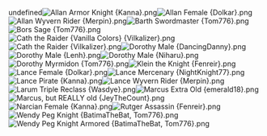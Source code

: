 undefined![Allan Armor Knight {Kanna}.png](https://raw.githubusercontent.com/Klokinator/FE-Repo/main/Portrait%20Repository/FE06%20Mugs%20(Binding%20Blade)/Alternate%20Classes%20and%20Genders/Allan%20Armor%20Knight%20%7BKanna%7D.png "Allan Armor Knight {Kanna}.png")![Allan Female {Dolkar}.png](https://raw.githubusercontent.com/Klokinator/FE-Repo/main/Portrait%20Repository/FE06%20Mugs%20(Binding%20Blade)/Alternate%20Classes%20and%20Genders/Allan%20Female%20%7BDolkar%7D.png "Allan Female {Dolkar}.png")![Allan Wyvern Rider {Merpin}.png](https://raw.githubusercontent.com/Klokinator/FE-Repo/main/Portrait%20Repository/FE06%20Mugs%20(Binding%20Blade)/Alternate%20Classes%20and%20Genders/Allan%20Wyvern%20Rider%20%7BMerpin%7D.png "Allan Wyvern Rider {Merpin}.png")![Barth Swordmaster {Tom776}.png](https://raw.githubusercontent.com/Klokinator/FE-Repo/main/Portrait%20Repository/FE06%20Mugs%20(Binding%20Blade)/Alternate%20Classes%20and%20Genders/Barth%20Swordmaster%20(Tom776).png "Barth Swordmaster {Tom776}.png")![Bors Sage {Tom776}.png](https://raw.githubusercontent.com/Klokinator/FE-Repo/main/Portrait%20Repository/FE06%20Mugs%20(Binding%20Blade)/Alternate%20Classes%20and%20Genders/Bors%20Sage%20(Tom776).png "Bors Sage {Tom776}.png")![Cath the Raider {Vanilla Colors} {Vilkalizer}.png](https://raw.githubusercontent.com/Klokinator/FE-Repo/main/Portrait%20Repository/FE06%20Mugs%20(Binding%20Blade)/Alternate%20Classes%20and%20Genders/Cath%20the%20Raider%20(Vanilla%20Colors)%20%7BVilkalizer%7D.png "Cath the Raider {Vanilla Colors} {Vilkalizer}.png")![Cath the Raider {Vilkalizer}.png](https://raw.githubusercontent.com/Klokinator/FE-Repo/main/Portrait%20Repository/FE06%20Mugs%20(Binding%20Blade)/Alternate%20Classes%20and%20Genders/Cath%20the%20Raider%20%7BVilkalizer%7D.png "Cath the Raider {Vilkalizer}.png")![Dorothy Male {DancingDanny}.png](https://raw.githubusercontent.com/Klokinator/FE-Repo/main/Portrait%20Repository/FE06%20Mugs%20(Binding%20Blade)/Alternate%20Classes%20and%20Genders/Dorothy%20Male%20(DancingDanny).png "Dorothy Male {DancingDanny}.png")![Dorothy Male {Lenh}.png](https://raw.githubusercontent.com/Klokinator/FE-Repo/main/Portrait%20Repository/FE06%20Mugs%20(Binding%20Blade)/Alternate%20Classes%20and%20Genders/Dorothy%20Male%20(Lenh).png "Dorothy Male {Lenh}.png")![Dorothy Male {Niharu}.png](https://raw.githubusercontent.com/Klokinator/FE-Repo/main/Portrait%20Repository/FE06%20Mugs%20(Binding%20Blade)/Alternate%20Classes%20and%20Genders/Dorothy%20Male%20(Niharu).png "Dorothy Male {Niharu}.png")![Dorothy Myrmidon {Tom776}.png](https://raw.githubusercontent.com/Klokinator/FE-Repo/main/Portrait%20Repository/FE06%20Mugs%20(Binding%20Blade)/Alternate%20Classes%20and%20Genders/Dorothy%20Myrmidon%20(Tom776).png "Dorothy Myrmidon {Tom776}.png")![Klein the Knight {Fenreir}.png](https://raw.githubusercontent.com/Klokinator/FE-Repo/main/Portrait%20Repository/FE06%20Mugs%20(Binding%20Blade)/Alternate%20Classes%20and%20Genders/Klein%20the%20Knight%20%7BFenreir%7D.png "Klein the Knight {Fenreir}.png")![Lance Female {Dolkar}.png](https://raw.githubusercontent.com/Klokinator/FE-Repo/main/Portrait%20Repository/FE06%20Mugs%20(Binding%20Blade)/Alternate%20Classes%20and%20Genders/Lance%20Female%20%7BDolkar%7D.png "Lance Female {Dolkar}.png")![Lance Mercenary {NightKnight77}.png](https://raw.githubusercontent.com/Klokinator/FE-Repo/main/Portrait%20Repository/FE06%20Mugs%20(Binding%20Blade)/Alternate%20Classes%20and%20Genders/Lance%20Mercenary%20%7BNightKnight77%7D.png "Lance Mercenary {NightKnight77}.png")![Lance Pirate {Kanna}.png](https://raw.githubusercontent.com/Klokinator/FE-Repo/main/Portrait%20Repository/FE06%20Mugs%20(Binding%20Blade)/Alternate%20Classes%20and%20Genders/Lance%20Pirate%20%7BKanna%7D.png "Lance Pirate {Kanna}.png")![Lance Wyvern Rider {Merpin}.png](https://raw.githubusercontent.com/Klokinator/FE-Repo/main/Portrait%20Repository/FE06%20Mugs%20(Binding%20Blade)/Alternate%20Classes%20and%20Genders/Lance%20Wyvern%20Rider%20%7BMerpin%7D.png "Lance Wyvern Rider {Merpin}.png")![Larum Triple Reclass {Wasdye}.png](https://raw.githubusercontent.com/Klokinator/FE-Repo/main/Portrait%20Repository/FE06%20Mugs%20(Binding%20Blade)/Alternate%20Classes%20and%20Genders/Larum%20Triple%20Reclass%20%7BWasdye%7D.png "Larum Triple Reclass {Wasdye}.png")![Marcus Extra Old {emerald18}.png](https://raw.githubusercontent.com/Klokinator/FE-Repo/main/Portrait%20Repository/FE06%20Mugs%20(Binding%20Blade)/Alternate%20Classes%20and%20Genders/Marcus%20Extra%20Old%20(emerald18).png "Marcus Extra Old {emerald18}.png")![Marcus, but REALLY old {JeyTheCount}.png](https://raw.githubusercontent.com/Klokinator/FE-Repo/main/Portrait%20Repository/FE06%20Mugs%20(Binding%20Blade)/Alternate%20Classes%20and%20Genders/Marcus,%20but%20REALLY%20old%20(JeyTheCount).png "Marcus, but REALLY old {JeyTheCount}.png")![Narcian Female {Kanna}.png](https://raw.githubusercontent.com/Klokinator/FE-Repo/main/Portrait%20Repository/FE06%20Mugs%20(Binding%20Blade)/Alternate%20Classes%20and%20Genders/Narcian%20Female%20%7BKanna%7D.png "Narcian Female {Kanna}.png")![Rutger Assassin {Fenreir}.png](https://raw.githubusercontent.com/Klokinator/FE-Repo/main/Portrait%20Repository/FE06%20Mugs%20(Binding%20Blade)/Alternate%20Classes%20and%20Genders/Rutger%20Assassin%20%7BFenreir%7D.png "Rutger Assassin {Fenreir}.png")![Wendy Peg Knight {BatimaTheBat, Tom776}.png](https://raw.githubusercontent.com/Klokinator/FE-Repo/main/Portrait%20Repository/FE06%20Mugs%20(Binding%20Blade)/Alternate%20Classes%20and%20Genders/Wendy%20Peg%20Knight%20(BatimaTheBat,%20Tom776).png "Wendy Peg Knight {BatimaTheBat, Tom776}.png")![Wendy Peg Knight Armored {BatimaTheBat, Tom776}.png](https://raw.githubusercontent.com/Klokinator/FE-Repo/main/Portrait%20Repository/FE06%20Mugs%20(Binding%20Blade)/Alternate%20Classes%20and%20Genders/Wendy%20Peg%20Knight%20Armored%20(BatimaTheBat,%20Tom776).png "Wendy Peg Knight Armored {BatimaTheBat, Tom776}.png")